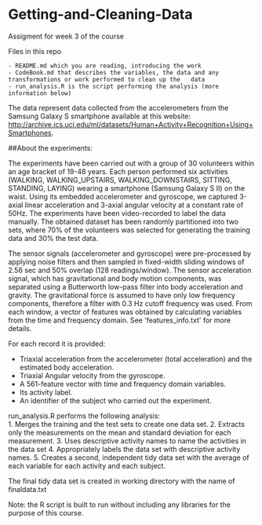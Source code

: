 # Getting-and-Cleaning-Data
Assigment for week 3 of the course

Files in this repo

    - README.md which you are reading, introducing the work
    - CodeBook.md that describes the variables, the data and any transformations or work performed to clean up the   data
    - run_analysis.R is the script performing the analysis (more information below) 

The data represent data collected from the accelerometers from the Samsung Galaxy S smartphone available at this website: http://archive.ics.uci.edu/ml/datasets/Human+Activity+Recognition+Using+Smartphones.

##About the experiments:

The experiments have been carried out with a group of 30 volunteers within an age bracket of 19-48 years. Each person performed six activities (WALKING, WALKING_UPSTAIRS, WALKING_DOWNSTAIRS, SITTING, STANDING, LAYING) wearing a smartphone (Samsung Galaxy S II) on the waist. Using its embedded accelerometer and gyroscope, we captured 3-axial linear acceleration and 3-axial angular velocity at a constant rate of 50Hz. The experiments have been video-recorded to label the data manually. The obtained dataset has been randomly partitioned into two sets, where 70% of the volunteers was selected for generating the training data and 30% the test data. 

The sensor signals (accelerometer and gyroscope) were pre-processed by applying noise filters and then sampled in fixed-width sliding windows of 2.56 sec and 50% overlap (128 readings/window). The sensor acceleration signal, which has gravitational and body motion components, was separated using a Butterworth low-pass filter into body acceleration and gravity. The gravitational force is assumed to have only low frequency components, therefore a filter with 0.3 Hz cutoff frequency was used. From each window, a vector of features was obtained by calculating variables from the time and frequency domain. See 'features_info.txt' for more details. 

For each record it is provided:

- Triaxial acceleration from the accelerometer (total acceleration) and the estimated body acceleration.
- Triaxial Angular velocity from the gyroscope. 
- A 561-feature vector with time and frequency domain variables. 
- Its activity label. 
- An identifier of the subject who carried out the experiment.

run_analysis.R performs the following analysis:    
    1. Merges the training and the test sets to create one data set. 
    2. Extracts only the measurements on the mean and standard deviation for each measurement. 
    3. Uses descriptive activity names to name the activities in the data set 
    4. Appropriately labels the data set with descriptive activity names. 
    5. Creates a second, independent tidy data set with the average of each variable for each activity and each           subject.

The final tidy data set is created in working directory with the name of finaldata.txt

Note: the R script is built to run without including any libraries for the purpose of this course.
